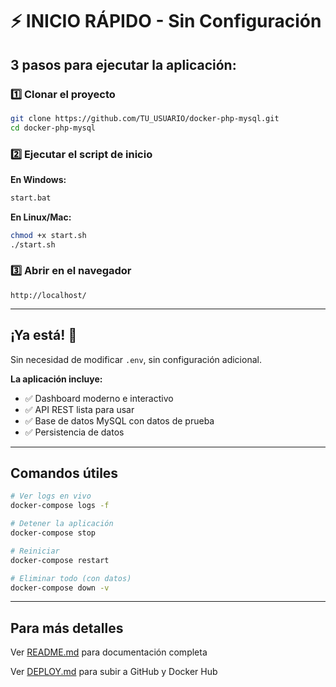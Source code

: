 # ⚡ INICIO RÁPIDO - Sin Configuración

## 3 pasos para ejecutar la aplicación:

### 1️⃣ Clonar el proyecto
```bash
git clone https://github.com/TU_USUARIO/docker-php-mysql.git
cd docker-php-mysql
```

### 2️⃣ Ejecutar el script de inicio
**En Windows:**
```bash
start.bat
```

**En Linux/Mac:**
```bash
chmod +x start.sh
./start.sh
```

### 3️⃣ Abrir en el navegador
```
http://localhost/
```

---

## ¡Ya está! 🎉

Sin necesidad de modificar `.env`, sin configuración adicional.

**La aplicación incluye:**
- ✅ Dashboard moderno e interactivo
- ✅ API REST lista para usar
- ✅ Base de datos MySQL con datos de prueba
- ✅ Persistencia de datos

---

## Comandos útiles

```bash
# Ver logs en vivo
docker-compose logs -f

# Detener la aplicación
docker-compose stop

# Reiniciar
docker-compose restart

# Eliminar todo (con datos)
docker-compose down -v
```

---

## Para más detalles

Ver [README.md](./README.md) para documentación completa

Ver [DEPLOY.md](./DEPLOY.md) para subir a GitHub y Docker Hub
